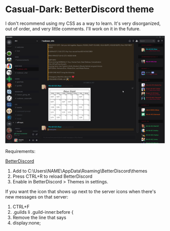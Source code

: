 # Casual-Dark: BetterDiscord theme

I don't recommend using my CSS as a way to learn. It's very disorganized, out of order, and very little comments. I'll work on it in the future.

![Preview](EXAMPLE.png) 

Requirements:

[BetterDiscord](https://betterdiscord.net/)

1. Add to C:\Users\NAME\AppData\Roaming\BetterDiscord\themes
2. Press CTRL+R to reload BetterDiscord
3. Enable in BetterDiscord > Themes in settings.

If you want the icon that shows up next to the server icons when there's new messages on that server:

1. CTRL+F
2. .guilds li .guild-inner:before {
3. Remove the line that says
4. display:none;
